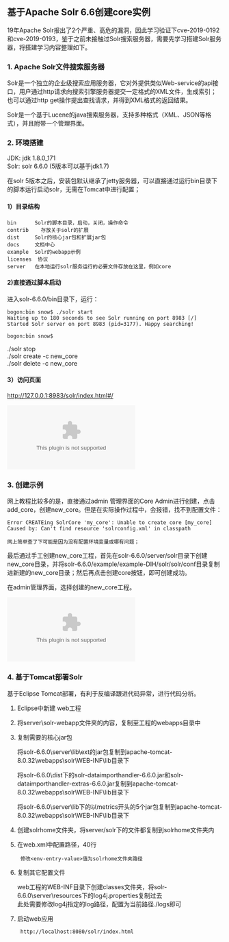 ## 基于Apache Solr 6.6创建core实例  

19年Apache Solr报出了2个严重、高危的漏洞，因此学习验证下cve-2019-0192和cve-2019-0193，鉴于之前未接触过Solr搜索服务器，需要先学习搭建Solr服务器，将搭建学习内容整理如下。  

### 1. Apache Solr文件搜索服务器

Solr是一个独立的企业级搜索应用服务器，它对外提供类似Web-service的api接口，用户通过http请求向搜索引擎服务器提交一定格式的XML文件，生成索引；也可以通过http get操作提出查找请求，并得到XML格式的返回结果。  

Solr是一个基于Lucene的java搜索服务器，支持多种格式（XML、JSON等格式），并且附带一个管理界面。  

### 2. 环境搭建 

JDK: jdk 1.8.0_171   
Solr: solr 6.6.0  (5版本可以基于jdk1.7)

在solr 5版本之后，安装包默认继承了jetty服务器，可以直接通过运行bin目录下的脚本运行启动solr，无需在Tomcat中进行配置； 

#### 1）目录结构 

	bin      Solr的脚本目录，启动，关闭，操作命令  
	contrib    存放关于solr的扩展  
	dist     Solr的核心jar包和扩展jar包  
	docs     文档中心
	example  Solr的webapp示例 
	licenses  协议  
	server   在本地运行solr服务运行的必要文件存放在这里，例如core  
	
	
#### 2)直接通过脚本启动  

进入solr-6.6.0/bin目录下，运行：  

	bogon:bin snow$ ./solr start
	Waiting up to 180 seconds to see Solr running on port 8983 [/]
	Started Solr server on port 8983 (pid=3177). Happy searching!

	bogon:bin snow$
	
./solr stop  
./solr create -c new_core  
./solr delete -c new_core  
	
#### 3）访问页面  
http://127.0.0.1:8983/solr/index.html#/  

![](www.baidu.com)


### 3. 创建示例  

网上教程比较多的是，直接通过admin 管理界面的Core Admin进行创建，点击add_core，创建new_core。但是在实际操作过程中，会报错，找不到配置文件：   

	
	Error CREATEing SolrCore 'my_core': Unable to create core [my_core] Caused by: Can't find resource 'solrconfig.xml' in classpath 
	
	网上简单查了下可能是因为没有配置环境变量或哪有问题；

最后通过手工创建new_core工程，首先在solr-6.6.0/server/solr目录下创建new_core目录，并将solr-6.6.0/example/example-DIH/solr/solr/conf目录复制进新建的new_core目录；然后再点击创建core按钮，即可创建成功。    

在admin管理界面，选择创建的new_core工程。   

![](www.baidu.com)

### 4. 基于Tomcat部署Solr

基于Eclipse Tomcat部署，有利于反编译跟进代码异常，进行代码分析。   

1. Eclipse中新建 web工程   
2. 将server\solr-webapp文件夹的内容，复制至工程的webapps目录中  
3. 复制需要的核心jar包  

	将solr-6.6.0\server\lib\ext的jar包复制到apache-tomcat-8.0.32\webapps\solr\WEB-INF\lib目录下

	将solr-6.6.0\dist下的solr-dataimporthandler-6.6.0.jar和solr-dataimporthandler-extras-6.6.0.jar复制到apache-tomcat-8.0.32\webapps\solr\WEB-INF\lib目录下

	将solr-6.6.0\server\lib下的以metrics开头的5个jar包复制到apache-tomcat-8.0.32\webapps\solr\WEB-INF\lib目录下
	
4. 创建solrhome文件夹，将server/solr下的文件都复制到solrhome文件夹内  
5. 在web.xml中配置路径，40行  

		修改<env-entry-value>值为solrhome文件夹路径
6. 复制其它配置文件

	web工程的WEB-INF目录下创建classes文件夹，将solr-6.6.0\server\resources下的log4j.properties复制过去  
	此处需要修改log4j指定的log路径，配置为当前路径./logs即可 
7. 启动web应用  

		http://localhost:8080/solr/index.html

	
